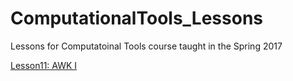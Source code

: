 # ComputationalTools_Lessons
Lessons for Computatoinal Tools course taught in the Spring 2017

[Lesson11: AWK I](https://github.com/AnnaWilliford/ComputationalTools_Lessons/blob/gh-pages/Lesson11_Awk.html)
